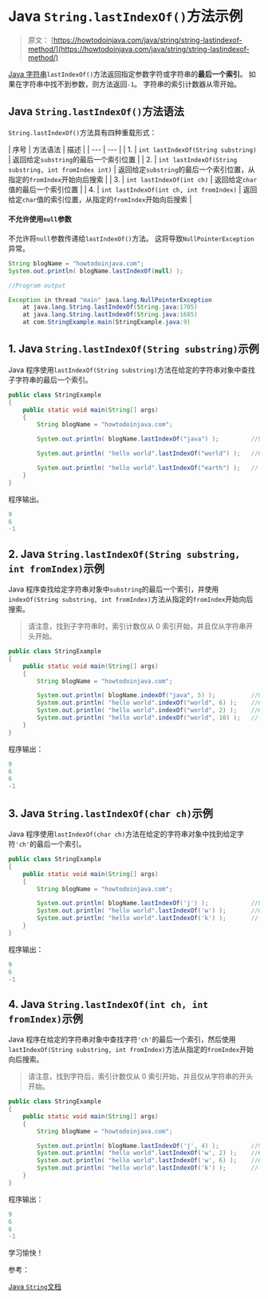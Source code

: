 # Java `String.lastIndexOf()`方法示例

> 原文： [https://howtodoinjava.com/java/string/string-lastindexof-method/](https://howtodoinjava.com/java/string/string-lastindexof-method/)

[Java 字符串](https://howtodoinjava.com/java-string/)`lastIndexOf()`方法返回指定参数字符或字符串的**最后一个索引**。 如果在字符串中找不到参数，则方法返回`-1`。 字符串的索引计数器从零开始。

## Java `String.lastIndexOf()`方法语法

`String.lastIndexOf()`方法具有四种重载形式：

| 序号 | 方法语法 | 描述 |
| --- | --- |
| 1. | `int lastIndexOf(String substring)` | 返回给定`substring`的最后一个索引位置 |
| 2. | `int lastIndexOf(String substring, int fromIndex int)` | 返回给定`substring`的最后一个索引位置，从指定的`fromIndex`开始向后搜索 |
| 3. | `int lastIndexOf(int ch)` | 返回给定`char`值的最后一个索引位置 |
| 4. | `int lastIndexOf(int ch, int fromIndex)` | 返回给定`char`值的索引位置，从指定的`fromIndex`开始向后搜索 |

#### 不允许使用`null`参数

不允许将`null`参数传递给`lastIndexOf()`方法。 这将导致`NullPointerException`异常。

```java
String blogName = "howtodoinjava.com";
System.out.println( blogName.lastIndexOf(null) );

//Program output

Exception in thread "main" java.lang.NullPointerException
	at java.lang.String.lastIndexOf(String.java:1705)
	at java.lang.String.lastIndexOf(String.java:1685)
	at com.StringExample.main(StringExample.java:9)

```

## 1\. Java `String.lastIndexOf(String substring)`示例

Java 程序使用`lastIndexOf(String substring)`方法在给定的字符串对象中查找子字符串的最后一个索引。

```java
public class StringExample 
{
    public static void main(String[] args) 
    {
        String blogName = "howtodoinjava.com";

        System.out.println( blogName.lastIndexOf("java") );			//9

        System.out.println( "hello world".lastIndexOf("world") );	//6

        System.out.println( "hello world".lastIndexOf("earth") );	//-1
    }
}

```

程序输出。

```java
9
6
-1

```

## 2\. Java `String.lastIndexOf(String substring, int fromIndex)`示例

Java 程序查找给定字符串对象中`substring`的最后一个索引，并使用`indexOf(String substring, int fromIndex)`方法从指定的`fromIndex`开始向后搜索。

> 请注意，找到子字符串时，索引计数仅从 0 索引开始，并且仅从字符串开头开始。

```java
public class StringExample 
{
    public static void main(String[] args) 
    {
        String blogName = "howtodoinjava.com";

        System.out.println( blogName.indexOf("java", 5) );			//9
        System.out.println( "hello world".indexOf("world", 6) );	//6
        System.out.println( "hello world".indexOf("world", 2) );	//6
        System.out.println( "hello world".indexOf("world", 10) );	//-1
    }
}

```

程序输出：

```java
9
6
6
-1

```

## 3\. Java `String.lastIndexOf(char ch)`示例

Java 程序使用`lastIndexOf(char ch)`方法在给定的字符串对象中找到给定字符`'ch'`的最后一个索引。

```java
public class StringExample 
{
    public static void main(String[] args) 
    {
        String blogName = "howtodoinjava.com";

        System.out.println( blogName.lastIndexOf('j') );            //9
        System.out.println( "hello world".lastIndexOf('w') );       //6
        System.out.println( "hello world".lastIndexOf('k') );       //-1
    }
}

```

程序输出：

```java
9
6
-1

```

## 4\. Java `String.lastIndexOf(int ch, int fromIndex)`示例

Java 程序在给定的字符串对象中查找字符`'ch'`的最后一个索引，然后使用`lastIndexOf(String substring, int fromIndex)`方法从指定的`fromIndex`开始向后搜索。

> 请注意，找到字符后，索引计数仅从 0 索引开始，并且仅从字符串的开头开始。

```java
public class StringExample 
{
    public static void main(String[] args) 
    {
        String blogName = "howtodoinjava.com";

        System.out.println( blogName.lastIndexOf('j', 4) );         //9
        System.out.println( "hello world".lastIndexOf('w', 2) );    //6
        System.out.println( "hello world".lastIndexOf('w', 6) );    //6
        System.out.println( "hello world".lastIndexOf('k') );       //-1
    }
}

```

程序输出：

```java
9
6
6
-1

```

学习愉快！

参考：

[Java `String`文档](https://docs.oracle.com/javase/10/docs/api/java/lang/String.html)